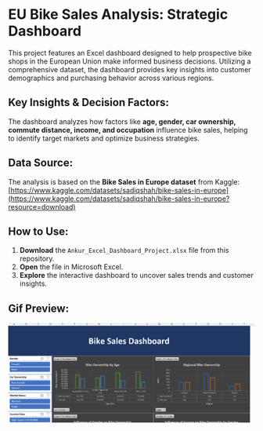 # EU Bike Sales Analysis: Strategic Dashboard
This project features an Excel dashboard designed to help prospective bike shops in the European Union make informed business decisions. Utilizing a comprehensive dataset, the dashboard provides key insights into customer demographics and purchasing behavior across various regions.

## Key Insights & Decision Factors:
The dashboard analyzes how factors like **age, gender, car ownership, commute distance, income, and occupation** influence bike sales, helping to identify target markets and optimize business strategies.

## Data Source:
The analysis is based on the **Bike Sales in Europe dataset** from Kaggle: [https://www.kaggle.com/datasets/sadiqshah/bike-sales-in-europe](https://www.kaggle.com/datasets/sadiqshah/bike-sales-in-europe?resource=download)

## How to Use:
1.  **Download** the `Ankur_Excel_Dashboard_Project.xlsx` file from this repository.
2.  **Open** the file in Microsoft Excel.
3.  **Explore** the interactive dashboard to uncover sales trends and customer insights.

## Gif Preview:
![Preview of my dashboard:](Excel_Dashboard_project.gif)
